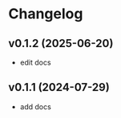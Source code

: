# Changelog

<!--next-version-placeholder-->

## v0.1.2 (2025-06-20)

- edit docs

## v0.1.1 (2024-07-29)

- add docs

